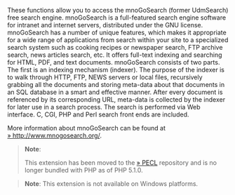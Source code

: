 These functions allow you to access the mnoGoSearch (former UdmSearch)
free search engine. mnoGoSearch is a full-featured search engine
software for intranet and internet servers, distributed under the GNU
license. mnoGoSearch has a number of unique features, which makes it
appropriate for a wide range of applications from search within your
site to a specialized search system such as cooking recipes or newspaper
search, FTP archive search, news articles search, etc. It offers
full-text indexing and searching for HTML, PDF, and text documents.
mnoGoSearch consists of two parts. The first is an indexing mechanism
(indexer). The purpose of the indexer is to walk through HTTP, FTP, NEWS
servers or local files, recursively grabbing all the documents and
storing meta-data about that documents in an SQL database in a smart and
effective manner. After every document is referenced by its
corresponding URL, meta-data is collected by the indexer for later use
in a search process. The search is performed via Web interface. C, CGI,
PHP and Perl search front ends are included.

More information about mnoGoSearch can be found at
<a href="http://www.mnogosearch.org/" class="link external">» http://www.mnogosearch.org/</a>.

> **Note**:
>
> This extension has been moved to the
> <a href="https://pecl.php.net/" class="link external">» PECL</a>
> repository and is no longer bundled with PHP as of PHP 5.1.0.

> **Note**: <span class="simpara">This extension is not available on
> Windows platforms.</span>
